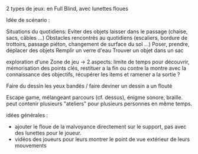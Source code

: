 2 types de jeux: en Full Blind, avec lunettes floues

Idée de scénario :

Situations du quotidiens:
Eviter des objets laisser dans le passage (chaise, sacs, câbles ...)
Obstacles rencontrés au quotidiens (escaliers, bordure de trottoirs, passage piéton, changement de surface du sol ...)
Poser, prendre, déplacer des objets
Remplir un verre d'eau
Trouver un objet dans un sac

exploration d'une Zone de jeu 
-> 2 aspects: limite de temps pour découvrir, mémorisation des points clés, restituer a la fin ou contre la montre avec la connaissance des objectifs, récupérer les items et ramener a la sortie ?

Faire du dessin les yeux bandés / faire deviner un dessin a un flouté

Escape game, mélangeant parcours (cf. dessus), énigme sonore, braille.
peut contenir plusieurs "ateliers" pour plusieurs personnes en même temps.

idées générales :

- ajouter le floue de la malvoyance directement sur le support, pas avec des lunettes pour le joueur.
- vidéos des joueurs pour leurs montrer le point de vue extérieur de leurs mouvements

